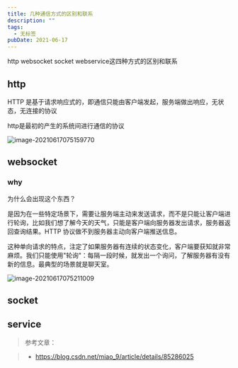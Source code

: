 ```yaml
---
title: 几种通信方式的区别和联系
description: ""
tags:
  - 无标签
pubDate: 2021-06-17
---
```



http websocket socket webservice这四种方式的区别和联系



<!-- more -->



## http



HTTP 是基于请求响应式的，即通信只能由客户端发起，服务端做出响应，无状态，无连接的协议



http是最初的产生的系统间进行通信的协议



![image-20210617075159770](https://gitee.com/flow_disaster/blog-map-bed/raw/master/img/image-20210617075159770.png)



## websocket



### why



为什么会出现这个东西？



是因为在一些特定场景下，需要让服务端主动来发送请求，而不是只能让客户端进行轮询，比如我们想了解今天的天气，只能是客户端向服务器发出请求，服务器返回查询结果。HTTP 协议做不到服务器主动向客户端推送信息。



这种单向请求的特点，注定了如果服务器有连续的状态变化，客户端要获知就非常麻烦。我们只能使用"轮询"：每隔一段时候，就发出一个询问，了解服务器有没有新的信息。最典型的场景就是聊天室。



![image-20210617075211009](https://gitee.com/flow_disaster/blog-map-bed/raw/master/img/image-20210617075211009.png)



## socket







## service



> 参考文章：

>

> - https://blog.csdn.net/miao_9/article/details/85286025